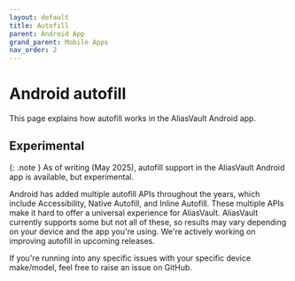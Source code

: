 ```yaml
---
layout: default
title: Autofill
parent: Android App
grand_parent: Mobile Apps
nav_order: 2
---
```


# Android autofill

This page explains how autofill works in the AliasVault Android app.

## Experimental

{: .note }
As of writing (May 2025), autofill support in the AliasVault Android app is available, but experimental.

Android has added multiple autofill APIs throughout the years, which include Accessibility, Native Autofill, and Inline Autofill. These multiple APIs make it hard to offer a universal experience for AliasVault. AliasVault currently supports some but not all of these, so results may vary depending on your device and the app you're using. We're actively working on improving autofill in upcoming releases.

If you're running into any specific issues with your specific device make/model, feel free to raise an issue on GitHub.

